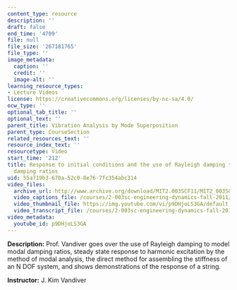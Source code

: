 ```yaml
---
content_type: resource
description: ''
draft: false
end_time: '4709'
file: null
file_size: '267181765'
file_type: ''
image_metadata:
  caption: ''
  credit: ''
  image-alt: ''
learning_resource_types:
- Lecture Videos
license: https://creativecommons.org/licenses/by-nc-sa/4.0/
ocw_type: ''
optional_tab_title: ''
optional_text: ''
parent_title: Vibration Analysis by Mode Superposition
parent_type: CourseSection
related_resources_text: ''
resource_index_text: ''
resourcetype: Video
start_time: '212'
title: Response to initial conditions and the use of Rayleigh damping to model modal
  damping ratios
uid: 55a719b3-670a-52c0-8e76-7fc354abc314
video_files:
  archive_url: http://www.archive.org/download/MIT2.003SCF11/MIT2_003SCF11_lec25_300k.mp4
  video_captions_file: /courses/2-003sc-engineering-dynamics-fall-2011/edcd8e29688a5bfcb527faa7a58ffff6_p9DHjoLS3GA.vtt
  video_thumbnail_file: https://img.youtube.com/vi/p9DHjoLS3GA/default.jpg
  video_transcript_file: /courses/2-003sc-engineering-dynamics-fall-2011/d4b1c63173f0e360c84f7fadcb98fb9a_p9DHjoLS3GA.pdf
video_metadata:
  youtube_id: p9DHjoLS3GA
---
```

**Description:** Prof. Vandiver goes over the use of Rayleigh damping to model modal damping ratios, steady state response to harmonic excitation by the method of modal analysis, the direct method for assembling the stiffness of an N DOF system, and shows demonstrations of the response of a string.

**Instructor:** J. Kim Vandiver